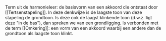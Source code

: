 Term uit de harmonieleer: de basisvorm van een akkoord die ontstaat door [[Tertsenstapeling]]. 
In deze denkwijze is de laagste toon van deze stapeling de grondtoon.
Is deze ook de laagst klinkende toon (d.w.z. ligt deze "in de bas"), dan spreken we van een grondligging.
Is verbonden met de term [[Omkering]]: een vorm van een akkoord waarbij een andere dan de grondtoon als laagste toon klinkt.
